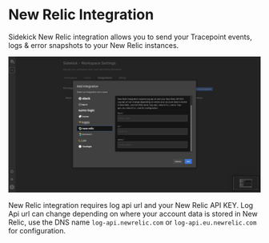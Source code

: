# New Relic Integration

Sidekick New Relic integration allows you to send your Tracepoint events, logs & error snapshots to your New Relic instances.

![](../../.gitbook/assets/resim_(7).png)

New Relic integration requires log api url and your New Relic API KEY. Log Api url can change depending on where your account data is stored in New Relic, use the DNS name `log-api.newrelic.com` or `log-api.eu.newrelic.com` for configuration.
